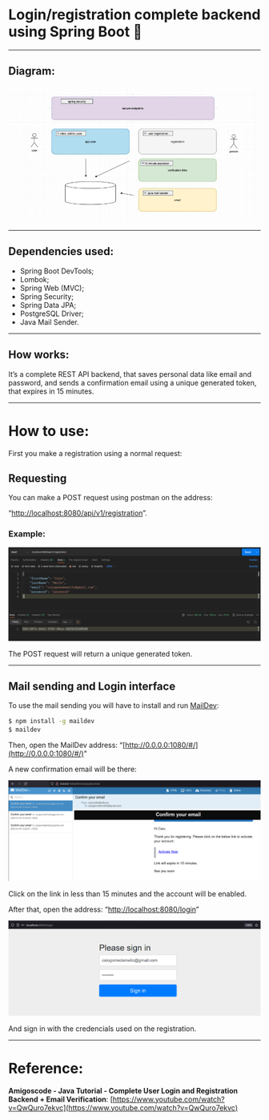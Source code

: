 # Login/registration complete backend using Spring Boot 🍃

---

## Diagram:

![Untitled](Login%20registration%20complete%20backend%20using%20Spring%20B%204bf9d0380508462381958e9dfe9f4c19/Untitled.png)

---

## Dependencies used:

- Spring Boot DevTools;
- Lombok;
- Spring Web (MVC);
- Spring Security;
- Spring Data JPA;
- PostgreSQL Driver;
- Java Mail Sender.

---

## How works:

It’s a complete REST API backend, that saves personal data like email and password, and sends a confirmation email using a unique generated token, that expires in 15 minutes.

---

# How to use:

First you make a registration using a normal request:

## Requesting

You can make a POST request using postman on the address:

 “[http://localhost:8080/api/v1/registration](http://localhost:8080/api/v1/registration)”.

### Example:

![Untitled](Login%20registration%20complete%20backend%20using%20Spring%20B%204bf9d0380508462381958e9dfe9f4c19/Untitled%201.png)

The POST request will return a unique generated token.

---

## Mail sending and Login interface

To use the mail sending you will have to install and run [MailDev](https://github.com/maildev/maildev):

```bash
$ npm install -g maildev
$ maildev
```

Then, open the MailDev address: “[http://0.0.0.0:1080/#/](http://0.0.0.0:1080/#/)"

A new confirmation email will be there:

![Untitled](Login%20registration%20complete%20backend%20using%20Spring%20B%204bf9d0380508462381958e9dfe9f4c19/Untitled%202.png)

Click on the link in less than 15 minutes and the account will be enabled.

After that, open the address: “[http://localhost:8080/login](http://localhost:8080/login)”

![Untitled](Login%20registration%20complete%20backend%20using%20Spring%20B%204bf9d0380508462381958e9dfe9f4c19/Untitled%203.png)

And sign in with the credencials used on the registration.

---

# Reference:

**Amigoscode - Java Tutorial - Complete User Login and Registration Backend + Email Verification**: [https://www.youtube.com/watch?v=QwQuro7ekvc](https://www.youtube.com/watch?v=QwQuro7ekvc)
